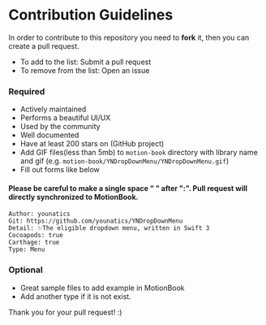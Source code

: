 # Contribution Guidelines

In order to contribute to this repository you need to **fork** it, then you can create a pull request.

- To add to the list: Submit a pull request
- To remove from the list: Open an issue

### Required
- Actively maintained
- Performs a beautiful UI/UX
- Used by the community
- Well documented
- Have at least 200 stars on (GitHub project)
- Add GIF files(less than 5mb) to `motion-book` directory with library name and gif (e.g. `motion-book/YNDropDownMenu/YNDropDownMenu.gif`)
- Fill out forms like below

#### Please be careful to make a single space " " after ":". Pull request will directly synchronized to MotionBook.
```
Author: younatics
Git: https://github.com/younatics/YNDropDownMenu
Detail: ✨The eligible dropdown menu, written in Swift 3
Cocoapods: true
Carthage: true
Type: Menu
```

### Optional
- Great sample files to add example in MotionBook
- Add another type if it is not exist. 

Thank you for your pull request! :)
